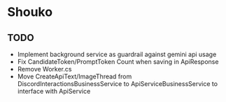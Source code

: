 # Shouko


## TODO
- Implement background service as guardrail against gemini api usage
- Fix CandidateToken/PromptToken Count when saving in ApiResponse 
- Remove Worker.cs
- Move CreateApiText/ImageThread from DiscordInteractionsBusinessService to ApiServiceBusinessService to interface with ApiService 